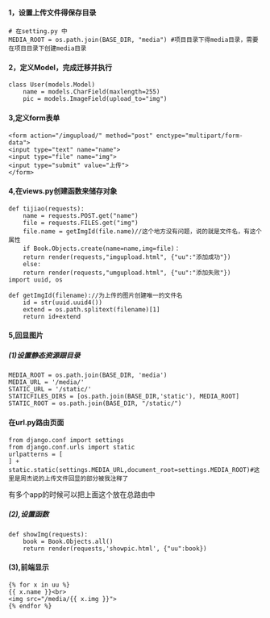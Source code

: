 #### 1，设置上传文件得保存目录
```
# 在setting.py 中
MEDIA_ROOT = os.path.join(BASE_DIR, "media") #项目目录下得media目录，需要在项目目录下创建media目录
```

#### 2，定义Model，完成迁移并执行
```
class User(models.Model)
    name = models.CharField(maxlength=255)
    pic = models.ImageField(upload_to="img")
```
#### 3,定义form表单
```
<form action="/imgupload/" method="post" enctype="multipart/form-data">
<input type="text" name="name">
<input type="file" name="img">
<input type="submit" value="上传">
</form>
```

#### 4,在views.py创建函数来储存对象
```
def tijiao(requests):
    name = requests.POST.get("name")
    file = requests.FILES.get("img")
    file.name = getImgId(file.name)//这个地方没有问题，说的就是文件名，有这个属性
    if Book.Objects.create(name=name,img=file)：
    return render(requests,"imgupload.html", {"uu":"添加成功"})
    else:
    return render(requests,"umgupload.html", {"uu":"添加失败"})
import uuid, os

def getImgId(filename)://为上传的图片创建唯一的文件名
    id = str(uuid.uuid4())
    extend = os.path.splitext(filename)[1]
    return id+extend
```

#### 5,回显图片
#####   (1)设置静态资源跟目录
```
MEDIA_ROOT = os.path.join(BASE_DIR, 'media')
MEDIA_URL = '/media/'
STATIC_URL = '/static/'
STATICFILES_DIRS = [os.path.join(BASE_DIR,'static'), MEDIA_ROOT]
STATIC_ROOT = os.path.join(BASE_DIR, "/static/")
```

#### 在url.py路由页面
```
from django.conf import settings
from django.conf.urls import static
urlpatterns = [
] + static.static(settings.MEDIA_URL,document_root=settings.MEDIA_ROOT)#这里是周杰说的上传文件回显的部分被我注释了
```
有多个app的时候可以把上面这个放在总路由中
##### (2),设置函数
```
def showImg(requests):
    book = Book.Objects.all()
    return render(requests,'showpic.html', {"uu":book})

```

#### (3),前端显示
```
{% for x in uu %}
{{ x.name }}<br>
<img src="/media/{{ x.img }}">
{% endfor %}
```